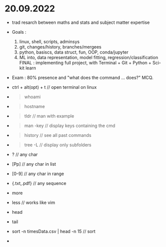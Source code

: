 # 20.09.2022

- trad resarch between maths and stats and subject matter expertise
- Goals : 
    1) linux, shell, scripts, adminsys
    2) git, changes/history, branches/mergees
    3) python, basiscs, data struct, fun, OOP, conda/jupyter
    4) ML into, data representation, model fitting, regression/classification
    FINAL : implementing full project, with Terminal + Git + Python + Sci-kit learn
- Exam : 80% presence and "what does the command ... does?" MCQ.

- ctrl + alt(opt) + t // open terminal on linux
- > whoami 
- > hostname
- > tldr // man with example
- > man -key <cmd> // display keys containing the cmd
- > history // see all past commands
- > tree -L <nb> // display only <nb> subfolders
- ? // any char
- [Pp] // any char in list
- [0-9] // any char in range
- {.txt,.pdf} // any sequence
- more
- less // works like vim
- head
- tail
- sort -n timesData.csv | head -n 15 // sort
- 

